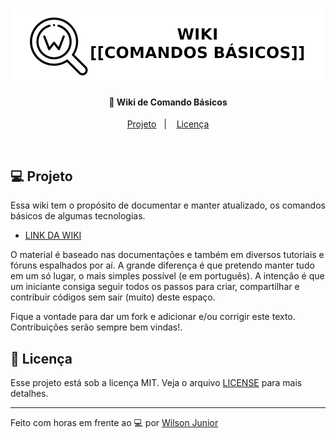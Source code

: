 <h1 align="center">
    <a href="https://github.com/wilsonjuniordev/wiki/wiki" target="_blank">
      <img alt="Logo Wiki" title="#logo wiki" src=".github/wiki-logo.png" width="500px" />
    </a>
</h1>

<h4 align="center">
  🚀 Wiki de Comando Básicos
</h4>

<p align="center">
  <a href="#computer-projeto">Projeto</a>&nbsp;&nbsp;&nbsp;|&nbsp;&nbsp;&nbsp;
  <a href="#memo-licença">Licença</a>
</p>
<br>

## :computer: Projeto

Essa wiki tem o propósito de documentar e manter atualizado, os comandos básicos de algumas tecnologias.

- [LINK DA WIKI](https://github.com/wilsonjuniordev/wiki/wiki)

O material é baseado nas documentações e também em diversos tutoriais e fóruns espalhados por aí. A grande diferença é que pretendo manter tudo em um só lugar, o mais simples possível (e em português). A intenção é que um iniciante consiga seguir todos os passos para criar, compartilhar e contribuir códigos sem sair (muito) deste espaço.

Fique a vontade para dar um fork e adicionar e/ou corrigir este texto. Contribuições serão sempre bem vindas!.

<!--- ## 🎨 Layout --->

<!--- Você pode encontrar o layout nesse link: --->

## :memo: Licença

Esse projeto está sob a licença MIT. Veja o arquivo [LICENSE](LICENSE) para mais detalhes.

---

Feito com horas em frente ao :computer: por [Wilson Junior](http://wilsonjunior.net/)